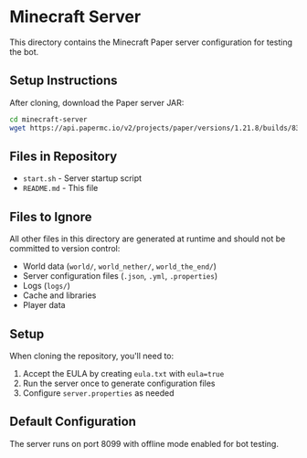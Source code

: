 # Minecraft Server

This directory contains the Minecraft Paper server configuration for testing the bot.

## Setup Instructions

After cloning, download the Paper server JAR:

```bash
cd minecraft-server
wget https://api.papermc.io/v2/projects/paper/versions/1.21.8/builds/83/downloads/paper-1.21.8-83.jar -O paper-1.21.8.jar
```

## Files in Repository

- `start.sh` - Server startup script
- `README.md` - This file

## Files to Ignore

All other files in this directory are generated at runtime and should not be committed to version control:

- World data (`world/`, `world_nether/`, `world_the_end/`)
- Server configuration files (`.json`, `.yml`, `.properties`)
- Logs (`logs/`)
- Cache and libraries
- Player data

## Setup

When cloning the repository, you'll need to:

1. Accept the EULA by creating `eula.txt` with `eula=true`
2. Run the server once to generate configuration files
3. Configure `server.properties` as needed

## Default Configuration

The server runs on port 8099 with offline mode enabled for bot testing.
